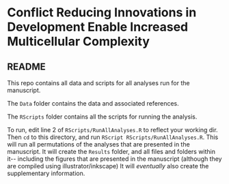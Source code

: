 # Conflict Reducing Innovations in Development Enable Increased Multicellular Complexity


## README

This repo contains all data and scripts for all analyses run for the manuscript. 

The `Data` folder contains the data and associated references. 

The `RScripts` folder contains all the scripts for running the analysis. 

To run, edit line 2 of `RScripts/RunAllAnalyses.R` to reflect your working dir.
Then `cd` to this directory, and run `RScript RScripts/RunAllAnalyses.R`.
This will run all permutations of the analyses that are presented in the manuscript. 
It will create the `Results` folder, and all files and folders within it-- including the figures that are presented in the manuscript (although they are compiled using illustrator/inkscape)
It will *eventually* also create the supplementary information. 



